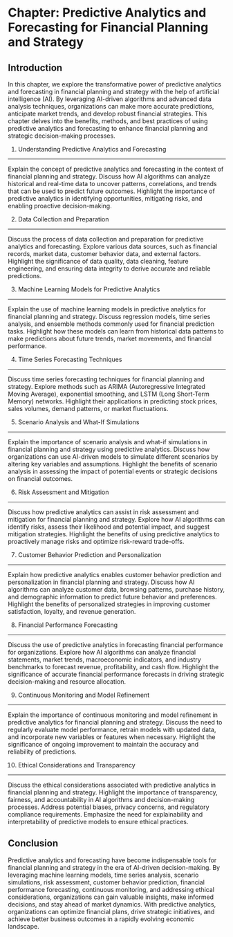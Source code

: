 Chapter: Predictive Analytics and Forecasting for Financial Planning and Strategy
=================================================================================

Introduction
------------

In this chapter, we explore the transformative power of predictive analytics and forecasting in financial planning and strategy with the help of artificial intelligence (AI). By leveraging AI-driven algorithms and advanced data analysis techniques, organizations can make more accurate predictions, anticipate market trends, and develop robust financial strategies. This chapter delves into the benefits, methods, and best practices of using predictive analytics and forecasting to enhance financial planning and strategic decision-making processes.

1. Understanding Predictive Analytics and Forecasting
-----------------------------------------------------

Explain the concept of predictive analytics and forecasting in the context of financial planning and strategy. Discuss how AI algorithms can analyze historical and real-time data to uncover patterns, correlations, and trends that can be used to predict future outcomes. Highlight the importance of predictive analytics in identifying opportunities, mitigating risks, and enabling proactive decision-making.

2. Data Collection and Preparation
----------------------------------

Discuss the process of data collection and preparation for predictive analytics and forecasting. Explore various data sources, such as financial records, market data, customer behavior data, and external factors. Highlight the significance of data quality, data cleaning, feature engineering, and ensuring data integrity to derive accurate and reliable predictions.

3. Machine Learning Models for Predictive Analytics
---------------------------------------------------

Explain the use of machine learning models in predictive analytics for financial planning and strategy. Discuss regression models, time series analysis, and ensemble methods commonly used for financial prediction tasks. Highlight how these models can learn from historical data patterns to make predictions about future trends, market movements, and financial performance.

4. Time Series Forecasting Techniques
-------------------------------------

Discuss time series forecasting techniques for financial planning and strategy. Explore methods such as ARIMA (Autoregressive Integrated Moving Average), exponential smoothing, and LSTM (Long Short-Term Memory) networks. Highlight their applications in predicting stock prices, sales volumes, demand patterns, or market fluctuations.

5. Scenario Analysis and What-If Simulations
--------------------------------------------

Explain the importance of scenario analysis and what-if simulations in financial planning and strategy using predictive analytics. Discuss how organizations can use AI-driven models to simulate different scenarios by altering key variables and assumptions. Highlight the benefits of scenario analysis in assessing the impact of potential events or strategic decisions on financial outcomes.

6. Risk Assessment and Mitigation
---------------------------------

Discuss how predictive analytics can assist in risk assessment and mitigation for financial planning and strategy. Explore how AI algorithms can identify risks, assess their likelihood and potential impact, and suggest mitigation strategies. Highlight the benefits of using predictive analytics to proactively manage risks and optimize risk-reward trade-offs.

7. Customer Behavior Prediction and Personalization
---------------------------------------------------

Explain how predictive analytics enables customer behavior prediction and personalization in financial planning and strategy. Discuss how AI algorithms can analyze customer data, browsing patterns, purchase history, and demographic information to predict future behavior and preferences. Highlight the benefits of personalized strategies in improving customer satisfaction, loyalty, and revenue generation.

8. Financial Performance Forecasting
------------------------------------

Discuss the use of predictive analytics in forecasting financial performance for organizations. Explore how AI algorithms can analyze financial statements, market trends, macroeconomic indicators, and industry benchmarks to forecast revenue, profitability, and cash flow. Highlight the significance of accurate financial performance forecasts in driving strategic decision-making and resource allocation.

9. Continuous Monitoring and Model Refinement
---------------------------------------------

Explain the importance of continuous monitoring and model refinement in predictive analytics for financial planning and strategy. Discuss the need to regularly evaluate model performance, retrain models with updated data, and incorporate new variables or features when necessary. Highlight the significance of ongoing improvement to maintain the accuracy and reliability of predictions.

10. Ethical Considerations and Transparency
-------------------------------------------

Discuss the ethical considerations associated with predictive analytics in financial planning and strategy. Highlight the importance of transparency, fairness, and accountability in AI algorithms and decision-making processes. Address potential biases, privacy concerns, and regulatory compliance requirements. Emphasize the need for explainability and interpretability of predictive models to ensure ethical practices.

Conclusion
----------

Predictive analytics and forecasting have become indispensable tools for financial planning and strategy in the era of AI-driven decision-making. By leveraging machine learning models, time series analysis, scenario simulations, risk assessment, customer behavior prediction, financial performance forecasting, continuous monitoring, and addressing ethical considerations, organizations can gain valuable insights, make informed decisions, and stay ahead of market dynamics. With predictive analytics, organizations can optimize financial plans, drive strategic initiatives, and achieve better business outcomes in a rapidly evolving economic landscape.
